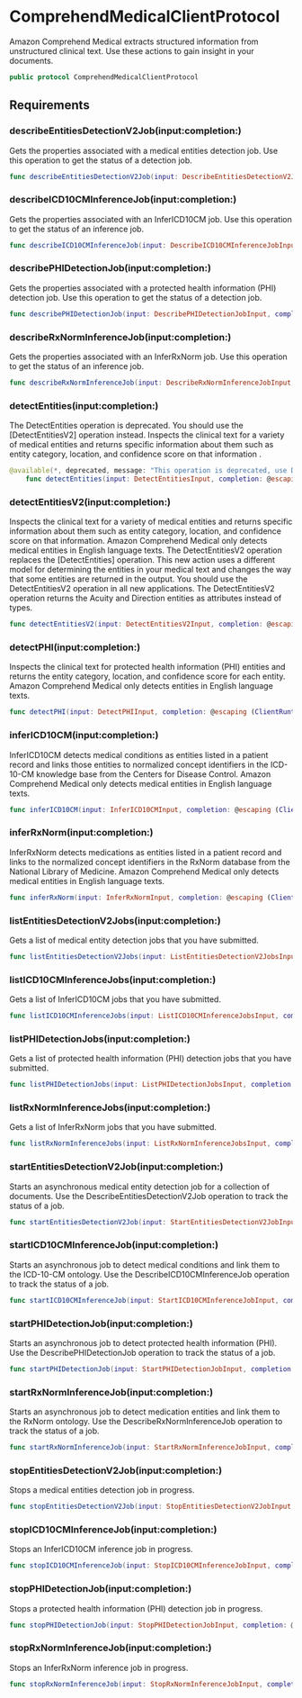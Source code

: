 # ComprehendMedicalClientProtocol

Amazon Comprehend Medical extracts structured information from unstructured clinical text. Use these actions to gain insight in your documents.

``` swift
public protocol ComprehendMedicalClientProtocol 
```

## Requirements

### describeEntitiesDetectionV2Job(input:completion:)

Gets the properties associated with a medical entities detection job. Use this operation to get the status of a detection job.

``` swift
func describeEntitiesDetectionV2Job(input: DescribeEntitiesDetectionV2JobInput, completion: @escaping (ClientRuntime.SdkResult<DescribeEntitiesDetectionV2JobOutputResponse, DescribeEntitiesDetectionV2JobOutputError>) -> Void)
```

### describeICD10CMInferenceJob(input:completion:)

Gets the properties associated with an InferICD10CM job. Use this operation to get the status of an inference job.

``` swift
func describeICD10CMInferenceJob(input: DescribeICD10CMInferenceJobInput, completion: @escaping (ClientRuntime.SdkResult<DescribeICD10CMInferenceJobOutputResponse, DescribeICD10CMInferenceJobOutputError>) -> Void)
```

### describePHIDetectionJob(input:completion:)

Gets the properties associated with a protected health information (PHI) detection job. Use this operation to get the status of a detection job.

``` swift
func describePHIDetectionJob(input: DescribePHIDetectionJobInput, completion: @escaping (ClientRuntime.SdkResult<DescribePHIDetectionJobOutputResponse, DescribePHIDetectionJobOutputError>) -> Void)
```

### describeRxNormInferenceJob(input:completion:)

Gets the properties associated with an InferRxNorm job. Use this operation to get the status of an inference job.

``` swift
func describeRxNormInferenceJob(input: DescribeRxNormInferenceJobInput, completion: @escaping (ClientRuntime.SdkResult<DescribeRxNormInferenceJobOutputResponse, DescribeRxNormInferenceJobOutputError>) -> Void)
```

### detectEntities(input:completion:)

The DetectEntities operation is deprecated. You should use the \[DetectEntitiesV2\] operation instead. Inspects the clinical text for a variety of medical entities and returns specific information about them such as entity category, location, and confidence score on that information .

``` swift
@available(*, deprecated, message: "This operation is deprecated, use DetectEntitiesV2 instead.")
    func detectEntities(input: DetectEntitiesInput, completion: @escaping (ClientRuntime.SdkResult<DetectEntitiesOutputResponse, DetectEntitiesOutputError>) -> Void)
```

### detectEntitiesV2(input:completion:)

Inspects the clinical text for a variety of medical entities and returns specific information about them such as entity category, location, and confidence score on that information. Amazon Comprehend Medical only detects medical entities in English language texts. The DetectEntitiesV2 operation replaces the \[DetectEntities\] operation. This new action uses a different model for determining the entities in your medical text and changes the way that some entities are returned in the output. You should use the DetectEntitiesV2 operation in all new applications. The DetectEntitiesV2 operation returns the Acuity and Direction entities as attributes instead of types.

``` swift
func detectEntitiesV2(input: DetectEntitiesV2Input, completion: @escaping (ClientRuntime.SdkResult<DetectEntitiesV2OutputResponse, DetectEntitiesV2OutputError>) -> Void)
```

### detectPHI(input:completion:)

Inspects the clinical text for protected health information (PHI) entities and returns the entity category, location, and confidence score for each entity. Amazon Comprehend Medical only detects entities in English language texts.

``` swift
func detectPHI(input: DetectPHIInput, completion: @escaping (ClientRuntime.SdkResult<DetectPHIOutputResponse, DetectPHIOutputError>) -> Void)
```

### inferICD10CM(input:completion:)

InferICD10CM detects medical conditions as entities listed in a patient record and links those entities to normalized concept identifiers in the ICD-10-CM knowledge base from the Centers for Disease Control. Amazon Comprehend Medical only detects medical entities in English language texts.

``` swift
func inferICD10CM(input: InferICD10CMInput, completion: @escaping (ClientRuntime.SdkResult<InferICD10CMOutputResponse, InferICD10CMOutputError>) -> Void)
```

### inferRxNorm(input:completion:)

InferRxNorm detects medications as entities listed in a patient record and links to the normalized concept identifiers in the RxNorm database from the National Library of Medicine. Amazon Comprehend Medical only detects medical entities in English language texts.

``` swift
func inferRxNorm(input: InferRxNormInput, completion: @escaping (ClientRuntime.SdkResult<InferRxNormOutputResponse, InferRxNormOutputError>) -> Void)
```

### listEntitiesDetectionV2Jobs(input:completion:)

Gets a list of medical entity detection jobs that you have submitted.

``` swift
func listEntitiesDetectionV2Jobs(input: ListEntitiesDetectionV2JobsInput, completion: @escaping (ClientRuntime.SdkResult<ListEntitiesDetectionV2JobsOutputResponse, ListEntitiesDetectionV2JobsOutputError>) -> Void)
```

### listICD10CMInferenceJobs(input:completion:)

Gets a list of InferICD10CM jobs that you have submitted.

``` swift
func listICD10CMInferenceJobs(input: ListICD10CMInferenceJobsInput, completion: @escaping (ClientRuntime.SdkResult<ListICD10CMInferenceJobsOutputResponse, ListICD10CMInferenceJobsOutputError>) -> Void)
```

### listPHIDetectionJobs(input:completion:)

Gets a list of protected health information (PHI) detection jobs that you have submitted.

``` swift
func listPHIDetectionJobs(input: ListPHIDetectionJobsInput, completion: @escaping (ClientRuntime.SdkResult<ListPHIDetectionJobsOutputResponse, ListPHIDetectionJobsOutputError>) -> Void)
```

### listRxNormInferenceJobs(input:completion:)

Gets a list of InferRxNorm jobs that you have submitted.

``` swift
func listRxNormInferenceJobs(input: ListRxNormInferenceJobsInput, completion: @escaping (ClientRuntime.SdkResult<ListRxNormInferenceJobsOutputResponse, ListRxNormInferenceJobsOutputError>) -> Void)
```

### startEntitiesDetectionV2Job(input:completion:)

Starts an asynchronous medical entity detection job for a collection of documents. Use the DescribeEntitiesDetectionV2Job operation to track the status of a job.

``` swift
func startEntitiesDetectionV2Job(input: StartEntitiesDetectionV2JobInput, completion: @escaping (ClientRuntime.SdkResult<StartEntitiesDetectionV2JobOutputResponse, StartEntitiesDetectionV2JobOutputError>) -> Void)
```

### startICD10CMInferenceJob(input:completion:)

Starts an asynchronous job to detect medical conditions and link them to the ICD-10-CM ontology. Use the DescribeICD10CMInferenceJob operation to track the status of a job.

``` swift
func startICD10CMInferenceJob(input: StartICD10CMInferenceJobInput, completion: @escaping (ClientRuntime.SdkResult<StartICD10CMInferenceJobOutputResponse, StartICD10CMInferenceJobOutputError>) -> Void)
```

### startPHIDetectionJob(input:completion:)

Starts an asynchronous job to detect protected health information (PHI). Use the DescribePHIDetectionJob operation to track the status of a job.

``` swift
func startPHIDetectionJob(input: StartPHIDetectionJobInput, completion: @escaping (ClientRuntime.SdkResult<StartPHIDetectionJobOutputResponse, StartPHIDetectionJobOutputError>) -> Void)
```

### startRxNormInferenceJob(input:completion:)

Starts an asynchronous job to detect medication entities and link them to the RxNorm ontology. Use the DescribeRxNormInferenceJob operation to track the status of a job.

``` swift
func startRxNormInferenceJob(input: StartRxNormInferenceJobInput, completion: @escaping (ClientRuntime.SdkResult<StartRxNormInferenceJobOutputResponse, StartRxNormInferenceJobOutputError>) -> Void)
```

### stopEntitiesDetectionV2Job(input:completion:)

Stops a medical entities detection job in progress.

``` swift
func stopEntitiesDetectionV2Job(input: StopEntitiesDetectionV2JobInput, completion: @escaping (ClientRuntime.SdkResult<StopEntitiesDetectionV2JobOutputResponse, StopEntitiesDetectionV2JobOutputError>) -> Void)
```

### stopICD10CMInferenceJob(input:completion:)

Stops an InferICD10CM inference job in progress.

``` swift
func stopICD10CMInferenceJob(input: StopICD10CMInferenceJobInput, completion: @escaping (ClientRuntime.SdkResult<StopICD10CMInferenceJobOutputResponse, StopICD10CMInferenceJobOutputError>) -> Void)
```

### stopPHIDetectionJob(input:completion:)

Stops a protected health information (PHI) detection job in progress.

``` swift
func stopPHIDetectionJob(input: StopPHIDetectionJobInput, completion: @escaping (ClientRuntime.SdkResult<StopPHIDetectionJobOutputResponse, StopPHIDetectionJobOutputError>) -> Void)
```

### stopRxNormInferenceJob(input:completion:)

Stops an InferRxNorm inference job in progress.

``` swift
func stopRxNormInferenceJob(input: StopRxNormInferenceJobInput, completion: @escaping (ClientRuntime.SdkResult<StopRxNormInferenceJobOutputResponse, StopRxNormInferenceJobOutputError>) -> Void)
```
